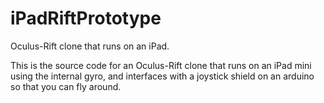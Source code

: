 iPadRiftPrototype
=================

Oculus-Rift clone that runs on an iPad.

This is the source code for an Oculus-Rift clone that runs on an iPad mini using the internal gyro, and interfaces with a joystick shield on an arduino so that you can fly around.
